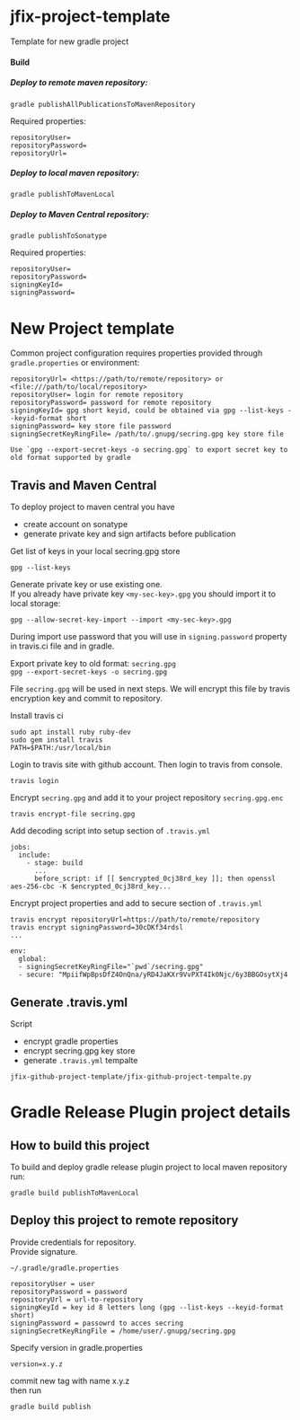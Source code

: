 # jfix-project-template
Template for new gradle project 

#### Build
##### Deploy to remote maven repository:  
```
gradle publishAllPublicationsToMavenRepository
```
Required properties:
```
repositoryUser= 
repositoryPassword=
repositoryUrl=
```

##### Deploy to local maven repository:  
```
gradle publishToMavenLocal
```

##### Deploy to Maven Central repository:
```
gradle publishToSonatype
```
Required properties:
```
repositoryUser=
repositoryPassword=
signingKeyId=
signingPassword=
```

# New Project template
Common project configuration requires properties provided through `gradle.properties` or environment:
```properties
repositoryUrl= <https://path/to/remote/repository> or <file:///path/to/local/repository>
repositoryUser= login for remote repository
repositoryPassword= password for remote repository
signingKeyId= gpg short keyid, could be obtained via gpg --list-keys --keyid-format short
signingPassword= key store file password
signingSecretKeyRingFile= /path/to/.gnupg/secring.gpg key store file
  
Use `gpg --export-secret-keys -o secring.gpg` to export secret key to old format supported by gradle
```  
## Travis and Maven Central

To deploy project to maven central you have 
 - create account on sonatype
 - generate private key and sign artifacts before publication 
 
 Get list of keys in your local secring.gpg store
 ```
 gpg --list-keys
 ```
 
Generate private key or use existing one.  
If you already have private key `<my-sec-key>.gpg` you should import it to local storage:  
```
gpg --allow-secret-key-import --import <my-sec-key>.gpg
```  
During import use password that you will use in `signing.password` property in travis.ci file and in gradle. 

Export private key to old format: `secring.gpg`   
`gpg --export-secret-keys -o secring.gpg`

File `secring.gpg` will be used in next steps. We will encrypt this file by travis encryption key and commit to repository.

Install travis ci
```
sudo apt install ruby ruby-dev
sudo gem install travis
PATH=$PATH:/usr/local/bin
```
Login to travis site with github account.
Then login to travis from console.
```
travis login
```
 
Encrypt `secring.gpg` and add it to your project repository `secring.gpg.enc`
```
travis encrypt-file secring.gpg 
``` 
Add decoding script into setup section of `.travis.yml`
```
jobs:
  include:
    - stage: build
      ...
      before_script: if [[ $encrypted_0cj38rd_key ]]; then openssl aes-256-cbc -K $encrypted_0cj38rd_key...

```

Encrypt project properties and add to secure section of `.travis.yml`
```
travis encrypt repositoryUrl=https://path/to/remote/repository
travis encrypt signingPassword=30cDKf34rdsl
...
```
```
env:
  global:
  - signingSecretKeyRingFile="`pwd`/secring.gpg"
  - secure: "MpiifWpBpsDfZ4OnQna/yRD4JaKXr9VvPXT4Ik0Njc/6y3BBGOsytXj4

```

## Generate .travis.yml
Script 
- encrypt gradle properties
- encrypt secring.gpg key store
- generate `.travis.yml` tempalte

`jfix-github-project-template/jfix-github-project-tempalte.py`



# Gradle Release Plugin project details    
## How to build this project
To build and deploy gradle release plugin project to local maven repository run:
```
gradle build publishToMavenLocal
```

## Deploy this project to remote repository
Provide credentials for repository.  
Provide signature.  
```
~/.gradle/gradle.properties

repositoryUser = user
repositoryPassword = password
repositoryUrl = url-to-repository
signingKeyId = key id 8 letters long (gpg --list-keys --keyid-format short)
signingPassword = passowrd to acces secring
signingSecretKeyRingFile = /home/user/.gnupg/secring.gpg
```
Specify version in
gradle.properties
```
version=x.y.z
```
commit new tag with name x.y.z  
then run
```
gradle build publish
```
